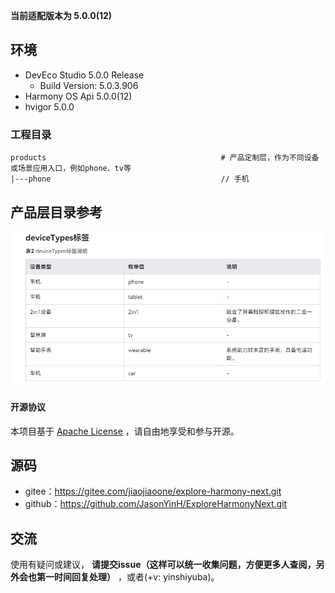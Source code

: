 **当前适配版本为 5.0.0(12)**
## 环境

- DevEco Studio 5.0.0 Release
    - Build Version: 5.0.3.906
- Harmony OS Api 5.0.0(12)
- hvigor 5.0.0


### 工程目录

   ```
   products                                       # 产品定制层，作为不同设备或场景应用入口，例如phone、tv等
   |---phone                                      // 手机
   ```

## 产品层目录参考

![img.png](pic/img.png)

#### 开源协议
本项目基于 [Apache License](https://gitee.com/jiaojiaoone/explore-harmony-next/blob/master/LICENSE.txt) ，请自由地享受和参与开源。

## 源码

- gitee：https://gitee.com/jiaojiaoone/explore-harmony-next.git
- github：https://github.com/JasonYinH/ExploreHarmonyNext.git

## 交流

使用有疑问或建议， **请提交issue（这样可以统一收集问题，方便更多人查阅，另外会也第一时间回复处理）** ，或者(+v: yinshiyuba)。
